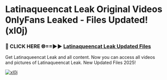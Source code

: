 # Latinaqueencat Leak Original Videos 0nlyFans Leaked - Files Updated! (xl0j)

<h3>🔴 CLICK HERE 🌐==►► <a href="https://tinyurl.com/2m67pmp6" rel="nofollow">Latinaqueencat Leak Updated Files</a></h3>

Get Latinaqueencat Leak and all content. Now you can access all videos and pictures of Latinaqueencat Leak. New Updated Files 2025!

[![xl0j](https://i.imgur.com/H4QAA4z.gif)](https://tinyurl.com/2m67pmp6)